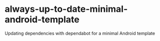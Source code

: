# always-up-to-date-minimal-android-template
Updating dependencies with dependabot for a minimal Android template

